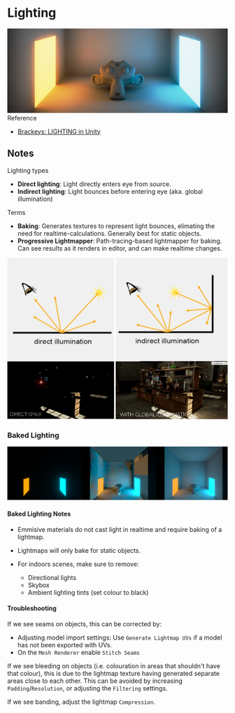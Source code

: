# Lighting

![Image](HEADER.png)
Reference

- [Brackeys: LIGHTING in Unity](https://youtu.be/VnG2gOKV9dw)

## Notes

Lighting types

- **Direct lighting**: Light directly enters eye from source.
- **Indirect lighting**: Light bounces before entering eye (aka. global illumination)

Terms

- **Baking**: Generates textures to represent light bounces, elimating the need for realtime-calculations. Generally best for static objects.
- **Progressive Lightmapper**: Path-tracing-based lightmapper for baking. Can see results as it renders in editor, and can make realtime changes.

![Image](./Documentation/LightingExamples.png)

### Baked Lighting

![Image](./Documentation/Capture_4.png)

#### Baked Lighting Notes

- Emmisive materials do not cast light in realtime and require baking of a lightmap.
- Lightmaps will only bake for static objects.

- For indoors scenes, make sure to remove:

  - Directional lights
  - Skybox
  - Ambient lighting tints (set colour to black)

#### Troubleshooting

If we see seams on objects, this can be corrected by:

- Adjusting model import settings: Use `Generate Lightmap UVs` if a model has not been exported with UVs.
- On the `Mesh Renderer` enable `Stitch Seams`

If we see bleeding on objects (i.e. colouration in areas that shouldn't have that colour), this is due to the lightmap texture having generated separate areas close to each other. This can be avoided by increasing `Padding`/`Resolution`, or adjusting the `Filtering` settings.

If we see banding, adjust the lightmap `Compression`.
